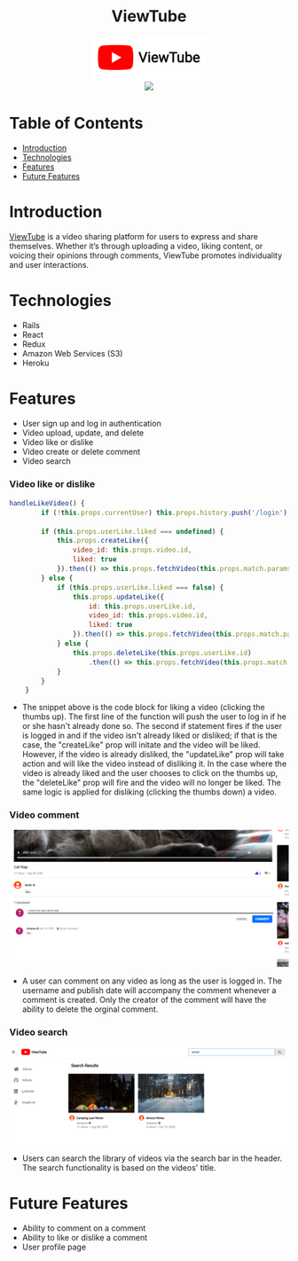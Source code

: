 <h1 align="center">ViewTube</h1>

<div align="center">
   <a href="https://kb-viewtube.herokuapp.com/">
      <img src="./app/assets/images/logo.png">
   </a>
</div>

<div align="center">
   <a href="https://kb-viewtube.herokuapp.com/">
      <img src="./app/assets/images/view-tube-splash-page-02.png">
   </a>
</div>

# Table of Contents
* <a href="#introduction">Introduction</a>
* <a href="#technologies">Technologies</a>
* <a href="#features">Features</a>
* <a href="#futurefeatures">Future Features</a>

<div id="introduction"></div>

# Introduction
[ViewTube](https://kb-viewtube.herokuapp.com/) is a video sharing platform for users to express and share themselves. Whether it’s through uploading a video, liking content, or voicing their opinions through comments, ViewTube promotes individuality and user interactions.

<div id="technologies"></div>

# Technologies
-	Rails
-	React
-	Redux
-	Amazon Web Services (S3)
-	Heroku

<div id="features"></div>

# Features
-	User sign up and log in authentication
-	Video upload, update, and delete
-  Video like or dislike
-  Video create or delete comment
-  Video search

<h3>Video like or dislike</h3>

```javascript
handleLikeVideo() {
        if (!this.props.currentUser) this.props.history.push('/login');

        if (this.props.userLike.liked === undefined) {
            this.props.createLike({
                video_id: this.props.video.id,
                liked: true
            }).then(() => this.props.fetchVideo(this.props.match.params.videoId))
        } else {
            if (this.props.userLike.liked === false) {
                this.props.updateLike({
                    id: this.props.userLike.id,
                    video_id: this.props.video.id,
                    liked: true
                }).then(() => this.props.fetchVideo(this.props.match.params.videoId))
            } else {
                this.props.deleteLike(this.props.userLike.id)
                    .then(() => this.props.fetchVideo(this.props.match.params.videoId))
            }
        }
    }
```

- The snippet above is the code block for liking a video (clicking the thumbs up). The first line of the function will push the user to log in if he or she hasn't already done so. The second if statement fires if the user is logged in and if the video isn't already liked or disliked; if that is the case, the "createLike" prop will initate and the video will be liked. However, if the video is already disliked, the "updateLike" prop will take action and will like the video instead of disliking it. In the case where the video is already liked and the user chooses to click on the thumbs up, the "deleteLike" prop will fire and the video will no longer be liked. The same logic is applied for disliking (clicking the thumbs down) a video.

<h3>Video comment</h3>

<img src="./app/assets/images/view-tube-video-show-page.png">

- A user can comment on any video as long as the user is logged in. The username and publish date will accompany the comment whenever a comment is created. Only the creator of the comment will have the ability to delete the orginal comment.

<h3>Video search</h3>

<img src="./app/assets/images/view-tube-search-bar.png">

- Users can search the library of videos via the search bar in the header. The search functionality is based on the videos' title.

<div id="futurefeatures"></div>

# Future Features
-	Ability to comment on a comment
-	Ability to like or dislike a comment
-	User profile page